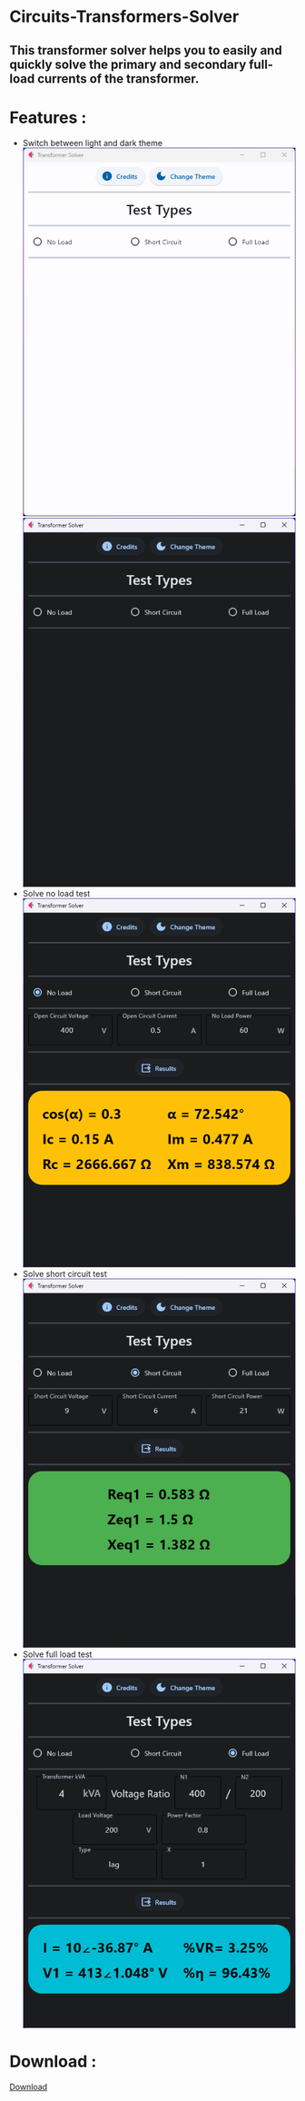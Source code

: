 # Circuits-Transformers-Solver
## This transformer solver helps you to easily and  quickly solve the primary and secondary full-load currents of the transformer.
# Features :
- Switch between light and dark theme    
![light](2.png) ![dark](1.png)   
- Solve no load test   
 ![no load test](3.png)   
- Solve short circuit test     
![short circuit test](4.png)    
- Solve full load test     
 ![full load test](5.png)     
    
 # Download :    
 [Download](https://upfiles.com/mNcHpIfm)

    
